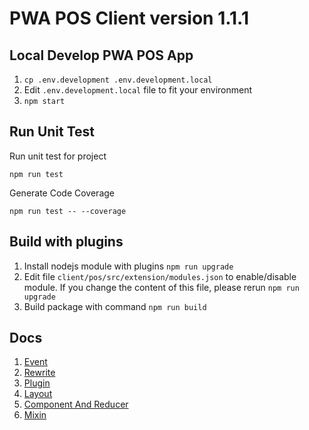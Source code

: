 # PWA POS Client version 1.1.1

## Local Develop PWA POS App
1. `cp .env.development .env.development.local`
2. Edit `.env.development.local` file to fit your environment
3. `npm start`

## Run Unit Test
Run unit test for project
```
npm run test
```

Generate Code Coverage
```
npm run test -- --coverage
```

## Build with plugins

1. Install nodejs module with plugins `npm run upgrade`
2. Edit file `client/pos/src/extension/modules.json` to enable/disable module. If you change the content of this file, please rerun `npm run upgrade`
3. Build package with command `npm run build`

## Docs
1. [Event](docs/Event.md)
2. [Rewrite](docs/Rewrite.md)
3. [Plugin](docs/Plugin.md)
4. [Layout](docs/Layout.md)
5. [Component And Reducer](docs/ComponentReducer.md)
6. [Mixin](docs/Mixin.md)
